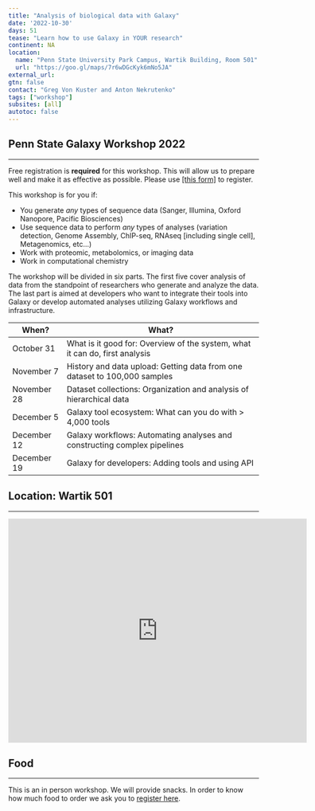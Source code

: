 ```yaml
---
title: "Analysis of biological data with Galaxy"
date: '2022-10-30'
days: 51
tease: "Learn how to use Galaxy in YOUR research"
continent: NA
location:
  name: "Penn State University Park Campus, Wartik Building, Room 501"
  url: "https://goo.gl/maps/7r6wDGcKyk6mNo5JA"
external_url:
gtn: false
contact: "Greg Von Kuster and Anton Nekrutenko"
tags: ["workshop"]
subsites: [all]
autotoc: false
---
```


## Penn State Galaxy Workshop 2022

------

<div class="alert alert-info" role="alert">
  Free registration is <b>required</b> for this workshop. This will allow us to prepare well and make it as effective as possible. Please use <a href="https://forms.gle/uoiVHyknURmBMK5z5">[this form]</a> to register.
</div>

This workshop is for you if:

- You generate *any* types of sequence data (Sanger, Illumina, Oxford Nanopore, Pacific Biosciences) 
- Use sequence data to perform *any* types of analyses (variation detection, Genome Assembly, ChIP-seq, RNAseq [including single cell], Metagenomics, etc...)
- Work with proteomic, metabolomics, or imaging data
- Work in computational chemistry

The workshop will be divided in six parts. The first five cover analysis of data from the standpoint of researchers who generate and analyze the data.  The last part is aimed at developers who want to integrate their tools into Galaxy or develop automated analyses utilizing Galaxy workflows and infrastructure. 
 
| When?        | What? |
| ----------- | ----------- |
| October 31  | What is it good for: Overview of the system, what it can do, first analysis |
| November 7  | History and data upload: Getting data from one dataset to 100,000 samples |
| November 28 | Dataset collections: Organization and analysis of hierarchical data |
| December 5  | Galaxy tool ecosystem: What can you do with > 4,000 tools |
| December 12 | Galaxy workflows: Automating analyses and constructing complex pipelines |
| December 19 | Galaxy for developers: Adding tools and using API | 

## Location: Wartik 501

------

<iframe src="https://www.google.com/maps/embed?pb=!1m18!1m12!1m3!1d3020.2858093691607!2d-77.8625461!3d40.79971279999999!2m3!1f0!2f0!3f0!3m2!1i1024!2i768!4f13.1!3m3!1m2!1s0x89cea62080da5513%3A0x646243af38221be1!2sWartik%20Laboratory%2C%20State%20College%2C%20PA%2016801!5e0!3m2!1sen!2sus!4v1666294859871!5m2!1sen!2sus" width="600" height="450" style="border:0;" allowfullscreen="" loading="lazy" referrerpolicy="no-referrer-when-downgrade"></iframe>

## Food

-----

This is an in person workshop. We will provide snacks. In order to know how much food to order we ask you to [register here](https://forms.gle/uoiVHyknURmBMK5z5). 




